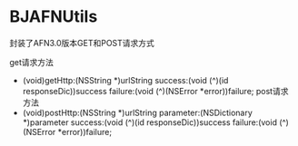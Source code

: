# BJAFNUtils
封装了AFN3.0版本GET和POST请求方式

get请求方法
+ (void)getHttp:(NSString *)urlString success:(void (^)(id responseDic))success failure:(void (^)(NSError *error))failure;
post请求方法
+ (void)postHttp:(NSString *)urlString parameter:(NSDictionary *)parameter success:(void (^)(id responseDic))success failure:(void (^)(NSError *error))failure;
